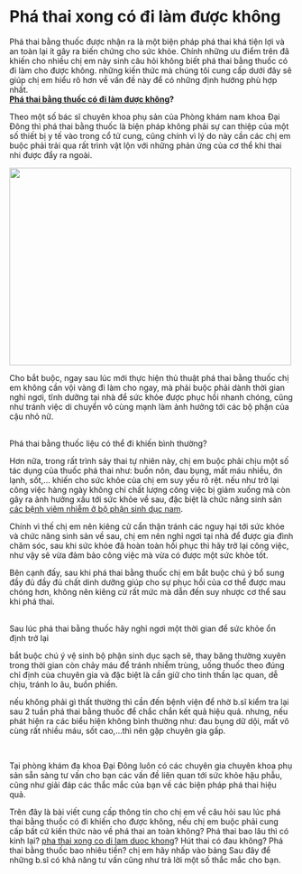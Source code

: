 <h1>Phá thai xong có đi làm được không</h1>
<p>Phá thai bằng thuốc được nhận ra là một biện pháp phá thai khá tiện lợi và an toàn lại ít gây ra biến chứng cho sức khỏe. Chính những ưu điểm trên đã khiến cho nhiều chị em nảy sinh câu hỏi không biết phá thai bằng thuốc có đi làm cho được không. những kiến thức mà chúng tôi cung cấp dưới đây sẽ giúp chị em hiểu rõ hơn về vấn đề này để có những định hướng phù hợp nhất.<br />
<strong><a href="http://phongkhamdaidong.vn/pha-thai-bang-thuoc-co-di-lam-duoc-khong-75.html">Phá thai bằng thuốc có đi làm được không</a>?</strong></p>

<p>Theo một số bác sĩ chuyên khoa phụ sản của Phòng khám nam khoa Đại Đông thì phá thai bằng thuốc là biện pháp không phải sự can thiệp của một số thiết bị y tế vào trong cổ tử cung, cũng chính vì lý do này cần các chị em buộc phải trải qua rất trình vật lộn với những phản ứng của cơ thể khi thai nhi được đẩy ra ngoài.</p>

<p><img alt="" src="http://phongkhamdaidong.vn/upload/hinhanh/pha-thai-bang-thuoc-co-di-lam-duoc-khong.jpg" style="height:350px; width:500px" /></p>

<p>Cho bắt buộc, ngay sau lúc mới thực hiện thủ thuật phá thai bằng thuốc chị em không cần vội vàng đi làm cho ngay, mà phải buộc phải dành thời gian nghỉ ngơi, tĩnh dưỡng tại nhà để sức khỏe được phục hồi nhanh chóng, cũng như tránh việc di chuyển vô cùng mạnh làm ảnh hưởng tới các bộ phận của cậu nhỏ nữ.</p>

<p><br />
Phá thai bằng thuốc liệu có thể đi khiến bình thường?</p>

<p>Hơn nữa, trong rất trình sảy thai tự nhiên này, chị em buộc phải chịu một số tác dụng của thuốc phá thai như: buồn nôn, đau bụng, mất máu nhiều, ớn lạnh, sốt,... khiến cho sức khỏe của chị em suy yếu rõ rệt. nếu như trở lại công việc hàng ngày không chỉ chất lượng công việc bị giảm xuống mà còn gây ra ảnh hưởng xấu tới sức khỏe về sau, đặc biệt là chức năng sinh sản <a href="http://phongkhamdaidong.vn/cac-benh-viem-nhiem-o-bo-phan-sinh-duc-nam-72.html">các bệnh viêm nhiễm ở bộ phận sinh dục nam</a>.</p>

<p>Chính vì thế chị em nên kiêng cử cẩn thận tránh các nguy hại tới sức khỏe và chức năng sinh sản về sau, chị em nên nghỉ ngơi tại nhà để được gia đình chăm sóc, sau khi sức khỏe đã hoàn toàn hồi phục thì hãy trở lại công việc, như vậy sẽ vừa đảm bảo công việc mà vừa có được một sức khỏe tốt.</p>

<p>Bên cạnh đấy, sau khi phá thai bằng thuốc chị em bắt buộc chú ý bổ sung đầy đủ đầy đủ chất dinh dưỡng giúp cho sự phục hồi của cơ thể được mau chóng hơn, không nên kiêng cử rất mức mà dẫn đến suy nhược cơ thể sau khi phá thai.</p>

<p><br />
Sau lúc phá thai bằng thuốc hãy nghỉ ngơi một thời gian để sức khỏe ổn định trở lại</p>

<p>bắt buộc chú ý vệ sinh bộ phận sinh dục sạch sẽ, thay băng thường xuyên trong thời gian còn chảy máu để tránh nhiễm trùng, uống thuốc theo đúng chỉ định của chuyên gia và đặc biệt là cần giữ cho tinh thần lạc quan, dễ chịu, tránh lo âu, buồn phiền.</p>

<p>nếu không phải gì thất thường thì cần đến bệnh viện để nhờ b.sĩ kiểm tra lại sau 2 tuần phá thai bằng thuốc để chắc chắn kết quả hiệu quả. nhưng, nếu phát hiện ra các biểu hiện không bình thường như: đau bụng dữ dội, mất vô cùng rất nhiều máu, sốt cao,&hellip;thì nên gặp chuyên gia gấp.</p>

<p>&nbsp;</p>

<p>Tại phòng khám đa khoa Đại Đông luôn có các chuyên gia chuyên khoa phụ sản sẵn sàng tư vấn cho bạn các vấn đề liên quan tới sức khỏe hậu phẫu, cũng như giải đáp các thắc mắc của bạn về các biện pháp phá thai hiệu quả.</p>

<p>Trên đây là bài viết cung cấp thông tin cho chị em về câu hỏi sau lúc phá thai bằng thuốc có đi khiến cho được không, nếu chị em buộc phải cung cấp bất cứ kiến thức nào về phá thai an toàn không? Phá thai bao lâu thì có kinh lại? <a href="http://phongkhamdaidong.vn/pha-thai-bang-thuoc-co-di-lam-duoc-khong-75.html">pha thai xong co di lam duoc khong</a>? Hút thai có đau không? Phá thai bằng thuốc bao nhiêu tiền? chị em hãy nhấp vào bảng Sau đây để những b.sĩ có khả năng tư vấn cũng như trả lời một số thắc mắc cho bạn.</p>

<p>&nbsp;</p>
